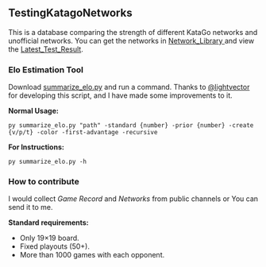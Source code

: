 ## TestingKatagoNetworks
This is a database comparing the strength of different KataGo networks and unofficial networks. You can get the networks in [Network_Library
](https://github.com/foxrainowo/TestingKatagoNetworks/releases/tag/Network_Library) and view the [Latest_Test_Result](https://github.com/foxrainowo/TestingKatagoNetworks/releases/latest).

### Elo Estimation Tool
Download [summarize_elo.py](https://github.com/foxrainowo/TestingKatagoNetworks/blob/main/summarize_elo.py) and run a command. Thanks to [@lightvector](https://github.com/lightvector) for developing this script, and I have made some improvements to it.

**Normal Usage:**

	py summarize_elo.py "path" -standard {number} -prior {number} -create {v/p/t} -color -first-advantage -recursive
 
**For Instructions:**

	py summarize_elo.py -h
 
### How to contribute
I would collect *Game Record* and *Networks* from public channels or You can send it to me.

**Standard requirements:**
- Only 19×19 board.
- Fixed playouts (50+).
- More than 1000 games with each opponent.

